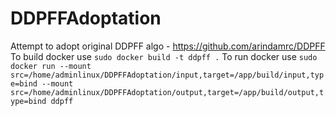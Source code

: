 # DDPFFAdoptation
Attempt to adopt original DDPFF algo - https://github.com/arindamrc/DDPFF
To build docker use `sudo docker build -t ddpff .`
To run docker use `sudo docker run --mount src=/home/adminlinux/DDPFFAdoptation/input,target=/app/build/input,type=bind --mount src=/home/adminlinux/DDPFFAdoptation/output,target=/app/build/output,type=bind ddpff`